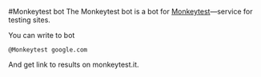 #Monkeytest bot
The Monkeytest bot is a bot for [Monkeytest](monkeytest.it)—service for testing sites.

You can write to bot
```
@Monkeytest google.com
```
And get link to results on monkeytest.it.
